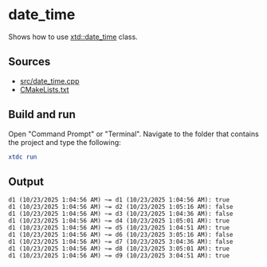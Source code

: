 # date_time

Shows how to use [xtd::date_time](https://gammasoft71.github.io/xtd/reference_guides/latest/classxtd_1_1date__time.html) class.

## Sources

* [src/date_time.cpp](src/date_time.cpp)
* [CMakeLists.txt](CMakeLists.txt)

## Build and run

Open "Command Prompt" or "Terminal". Navigate to the folder that contains the project and type the following:

```cmake
xtdc run
```

## Output

```
d1 (10/23/2025 1:04:56 AM) ~= d1 (10/23/2025 1:04:56 AM): true
d1 (10/23/2025 1:04:56 AM) ~= d2 (10/23/2025 1:05:16 AM): false
d1 (10/23/2025 1:04:56 AM) ~= d3 (10/23/2025 1:04:36 AM): false
d1 (10/23/2025 1:04:56 AM) ~= d4 (10/23/2025 1:05:01 AM): true
d1 (10/23/2025 1:04:56 AM) ~= d5 (10/23/2025 1:04:51 AM): true
d1 (10/23/2025 1:04:56 AM) ~= d6 (10/23/2025 3:05:16 AM): false
d1 (10/23/2025 1:04:56 AM) ~= d7 (10/23/2025 3:04:36 AM): false
d1 (10/23/2025 1:04:56 AM) ~= d8 (10/23/2025 3:05:01 AM): true
d1 (10/23/2025 1:04:56 AM) ~= d9 (10/23/2025 3:04:51 AM): true
```
